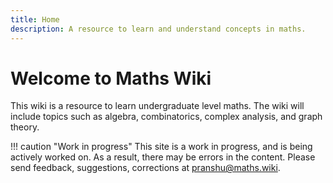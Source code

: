 ```yaml
---
title: Home
description: A resource to learn and understand concepts in maths.
---
```


# Welcome to Maths Wiki

This wiki is a resource to learn undergraduate level maths. The wiki will include topics such as algebra, combinatorics, complex analysis, and graph theory. 

!!! caution "Work in progress"
    This site is a work in progress, and is being actively worked on. As a result, there may be errors in the content. Please send feedback, suggestions, corrections  at <pranshu@maths.wiki>.

